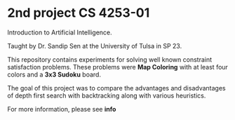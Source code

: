 # 2nd project CS 4253-01
Introduction to Artificial Intelligence.

Taught by Dr. Sandip Sen at the University of Tulsa in SP 23.

This repository contains experiments for solving well known constraint satisfaction problems. 
These problems were __Map Coloring__ with at least four colors and a __3x3 Sudoku__ board.

The goal of this project was to compare the advantages and disadvantages of depth first search with backtracking along with various heuristics.

For more information, please see __info__
